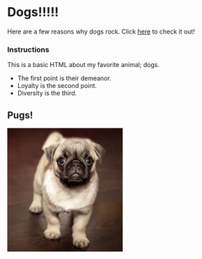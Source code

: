 # Dogs!!!!!

Here are a few reasons why dogs rock. Click [here](https://raseward14.github.io/Dogs/) to check it out!

### Instructions

This is a basic HTML about my favorite animal; dogs.

* The first point is their demeanor.
* Loyalty is the second point. 
* Diversity is the third.

## Pugs!

![pug_image](dog.PNG)

